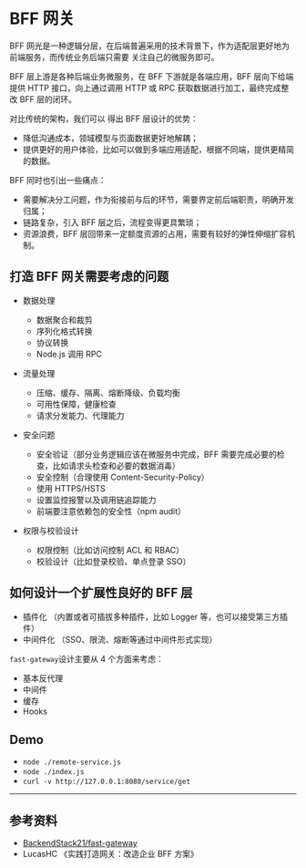 # BFF 网关

BFF 网光是一种逻辑分层，在后端普遍采用的技术背景下，作为适配层更好地为前端服务，而传统业务后端只需要 关注自己的微服务即可。

BFF 层上游是各种后端业务微服务，在 BFF 下游就是各端应用，BFF 层向下给端提供 HTTP 接口，向上通过调用 HTTP 或 RPC 获取数据进行加工，最终完成整改 BFF 层的闭环。

对比传统的架构，我们可以 得出 BFF 层设计的优势：

- 降低沟通成本，领域模型与页面数据更好地解耦；
- 提供更好的用户体验，比如可以做到多端应用适配，根据不同端，提供更精简的数据。

BFF 同时也引出一些痛点：

- 需要解决分工问题，作为衔接前与后的环节，需要界定前后端职责，明确开发归属；
- 链路复杂，引入 BFF 层之后，流程变得更具繁琐；
- 资源浪费，BFF 层回带来一定额度资源的占用，需要有较好的弹性伸缩扩容机制。

## 打造 BFF 网关需要考虑的问题

- 数据处理

  - 数据聚合和裁剪
  - 序列化格式转换
  - 协议转换
  - Node.js 调用 RPC

- 流量处理

  - 压缩、缓存、隔离、熔断降级、负载均衡
  - 可用性保障，健康检查
  - 请求分发能力、代理能力

- 安全问题

  - 安全验证（部分业务逻辑应该在微服务中完成，BFF 需要完成必要的检查，比如请求头检查和必要的数据消毒）
  - 安全控制（合理使用 Content-Security-Policy）
  - 使用 HTTPS/HSTS
  - 设置监控报警以及调用链追踪能力
  - 前端要注意依赖包的安全性（npm audit）

- 权限与校验设计
  - 权限控制（比如访问控制 ACL 和 RBAC）
  - 校验设计（比如登录校验、单点登录 SSO）

## 如何设计一个扩展性良好的 BFF 层

- 插件化 （内置或者可插拔多种插件，比如 Logger 等，也可以接受第三方插件）
- 中间件化 （SSO、限流、熔断等通过中间件形式实现）

`fast-gateway`设计主要从 4 个方面来考虑：

- 基本反代理
- 中间件
- 缓存
- Hooks

## Demo

- `node ./remote-service.js`
- `node ./index.js`
- `curl -v http://127.0.0.1:8080/service/get`

---

## 参考资料

- [BackendStack21/fast-gateway](https://github.com/BackendStack21/fast-gateway.git)
- LucasHC 《实践打造网关：改造企业 BFF 方案》
